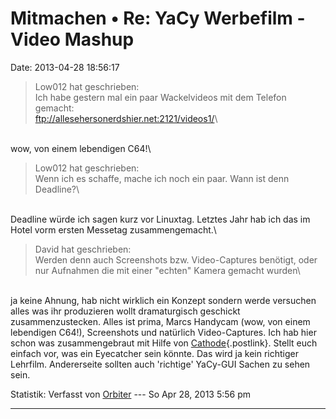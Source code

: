 Mitmachen • Re: YaCy Werbefilm - Video Mashup
=============================================

Date: 2013-04-28 18:56:17

> <div>
>
> Low012 hat geschrieben:\
> Ich habe gestern mal ein paar Wackelvideos mit dem Telefon gemacht:\
> <ftp://allesehersonerdshier.net:2121/videos1/>\
>
> </div>

\
wow, von einem lebendigen C64!\

> <div>
>
> Low012 hat geschrieben:\
> Wenn ich es schaffe, mache ich noch ein paar. Wann ist denn Deadline?\
>
> </div>

\
Deadline würde ich sagen kurz vor Linuxtag. Letztes Jahr hab ich das im
Hotel vorm ersten Messetag zusammengemacht.\

> <div>
>
> David hat geschrieben:\
> Werden denn auch Screenshots bzw. Video-Captures benötigt, oder nur
> Aufnahmen die mit einer \"echten\" Kamera gemacht wurden\
>
> </div>

\
ja keine Ahnung, hab nicht wirklich ein Konzept sondern werde versuchen
alles was ihr produzieren wollt dramaturgisch geschickt
zusammenzustecken. Alles ist prima, Marcs Handycam (wow, von einem
lebendigen C64!), Screenshots und natürlich Video-Captures. Ich hab hier
schon was zusammengebraut mit Hilfe von
[Cathode](http://www.secretgeometry.com/apps/cathode/){.postlink}.
Stellt euch einfach vor, was ein Eyecatcher sein könnte. Das wird ja
kein richtiger Lehrfilm. Andererseite sollten auch \'richtige\' YaCy-GUI
Sachen zu sehen sein.

Statistik: Verfasst von
[Orbiter](http://forum.yacy-websuche.de/memberlist.php?mode=viewprofile&u=2)
--- So Apr 28, 2013 5:56 pm

------------------------------------------------------------------------
